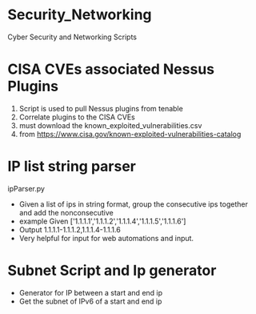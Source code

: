 # Security_Networking
Cyber Security and Networking Scripts

# CISA CVEs associated Nessus Plugins
1. Script is used to pull Nessus plugins from tenable
2. Correlate plugins to the CISA CVEs
3. must download the known_exploited_vulnerabilities.csv
4. from https://www.cisa.gov/known-exploited-vulnerabilities-catalog

# IP list string parser
ipParser.py
- Given a list of ips in string format, group the consecutive ips together and add the nonconsecutive
- example Given ['1.1.1.1','1.1.1.2','1.1.1.4','1.1.1.5','1.1.1.6']
- Output 1.1.1.1-1.1.1.2,1.1.1.4-1.1.1.6
- Very helpful for input for web automations and input.

# Subnet Script and Ip generator
- Generator for IP between a start and end ip
- Get the subnet of IPv6 of a start and end ip


